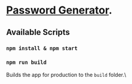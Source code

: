 # [Password Generator](https://pssword-generator.netlify.app/).

## Available Scripts

### `npm install & npm start`

### `npm run build`

Builds the app for production to the `build` folder.\

